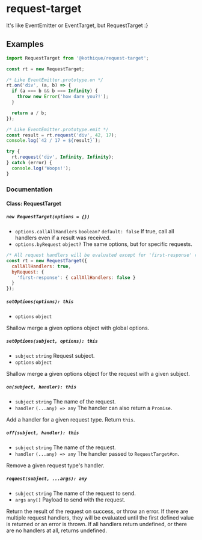 request-target
============

It's like EventEmitter or EventTarget, but RequestTarget :}

## Examples

```js
import RequestTarget from '@kothique/request-target';

const rt = new RequestTarget;

/* Like EventEmitter.prototype.on */
rt.on('div', (a, b) => {
  if (a === b && b === Infinity) {
    throw new Error('how dare you?!');
  }

  return a / b;
});

/* Like EventEmitter.prototype.emit */
const result = rt.request('div', 42, 17);
console.log(`42 / 17 = ${result}`);

try {
  rt.request('div', Infinity, Infinity);
} catch (error) {
  console.log('Woops!');
}
```

### Documentation

#### Class: RequestTarget

##### `new RequestTarget(options = {})`

- `options.callAllHandlers` `boolean?` `default: false` If true, call all handlers even if a result was received.
- `options.byRequest` `object?` The same options, but for specific requests.

```js
/* All request handlers will be evaluated except for 'first-response' request. */
const rt = new RequestTarget({
  callAllHandlers: true,
  byRequest: {
    'first-response': { callAllHandlers: false }
  }
});
```

##### `setOptions(options): this`

- `options` `object`

Shallow merge a given options object with global options.

##### `setOptions(subject, options): this`

- `subject` `string` Request subject.
- `options` `object`

Shallow merge a given options object for the request with a given subject.

##### `on(subject, handler): this`

- `subject` `string` The name of the request.
- `handler` `(...any) => any` The handler can also return a `Promise`.

Add a handler for a given request type. Return `this`.

##### `off(subject, handler): this`

- `subject` `string` The name of the request.
- `handler` `(...any) => any` The handler passed to `RequestTarget#on`.

Remove a given request type's handler.

##### `request(subject, ...args): any`

- `subject` `string` The name of the request to send.
- `args` `any[]` Payload to send with the request.

Return the result of the request on success, or throw an error. If there are
multiple request handlers, they will be evaluated until the first defined value
is returned or an error is thrown. If all handlers return undefined, or there
are no handlers at all, returns undefined.

